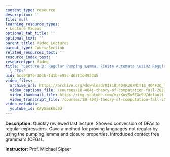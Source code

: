 ```yaml
---
content_type: resource
description: ''
file: null
learning_resource_types:
- Lecture Videos
optional_tab_title: ''
optional_text: ''
parent_title: Video Lectures
parent_type: CourseSection
related_resources_text: ''
resource_index_text: ''
resourcetype: Video
title: "Lecture 3: Regular Pumping Lemma, Finite Automata \u2192 Regular Expressions,\
  \ CFGs"
uid: 5cc94879-30cb-fd1b-e95c-d67f1c495335
video_files:
  archive_url: https://archive.org/download/MIT18.404F20/MIT18_404F20_lec03_300k.mp4
  video_captions_file: /courses/18-404j-theory-of-computation-fall-2020/198849bbce9951cba630ac4faca25686_KAySmSEGc9U.vtt
  video_thumbnail_file: https://img.youtube.com/vi/KAySmSEGc9U/default.jpg
  video_transcript_file: /courses/18-404j-theory-of-computation-fall-2020/5e1fd0dfb8d0d45a2bde948aec38b4d9_KAySmSEGc9U.pdf
video_metadata:
  youtube_id: KAySmSEGc9U
---
```


**Description:** Quickly reviewed last lecture. Showed conversion of DFAs to regular expressions. Gave a method for proving languages not regular by using the pumping lemma and closure properties. Introduced context free grammars (CFGs).

**Instructor:** Prof. Michael Sipser